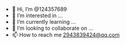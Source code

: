 - 👋 Hi, I’m @124357689
- 👀 I’m interested in ...
- 🌱 I’m currently learning ...
- 💞️ I’m looking to collaborate on ...
- 📫 How to reach me 2943839424@qq.com
<!---
124357689/124357689 is a ✨ special ✨ repository because its `README.md` (this file) appears on your GitHub profile.
You can click the Preview link to take a look at your changes.
--->

